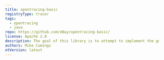 ```yaml
---
title: opentracing-basic
registryType: tracer
tags:
  - opentracing
  - java
repo: https://github.com/eBay/opentracing-basic/
license: Apache 2.0
description: The goal of this library is to attempt to implement the generic semantics of the OpenTracing API and allow for the main implementation details to be provided into the library by the consumer.
authors: Mike Cumings
otVersion: latest
---
```

